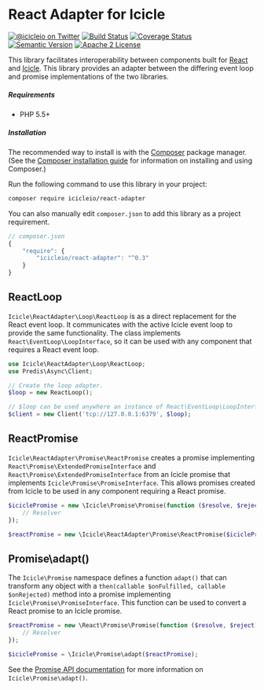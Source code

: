 # React Adapter for Icicle

[![@icicleio on Twitter](https://img.shields.io/badge/twitter-%40icicleio-5189c7.svg?style=flat-square)](https://twitter.com/icicleio)
[![Build Status](https://img.shields.io/travis/icicleio/react-adapter/master.svg?style=flat-square)](https://travis-ci.org/icicleio/react-adapter)
[![Coverage Status](https://img.shields.io/coveralls/icicleio/react-adapter.svg?style=flat-square)](https://coveralls.io/r/icicleio/react-adapter)
[![Semantic Version](https://img.shields.io/github/release/icicleio/react-adapter.svg?style=flat-square)](http://semver.org)
[![Apache 2 License](https://img.shields.io/packagist/l/icicleio/react-adapter.svg?style=flat-square)](LICENSE)

This library facilitates interoperability between components built for [React](http://reactphp.org) and [Icicle](http://icicle.io). This library provides an adapter between the differing event loop and promise implementations of the two libraries.

##### Requirements

- PHP 5.5+

##### Installation

The recommended way to install is with the [Composer](http://getcomposer.org/) package manager. (See the [Composer installation guide](https://getcomposer.org/doc/00-intro.md) for information on installing and using Composer.)

Run the following command to use this library in your project: 

```bash
composer require icicleio/react-adapter
```

You can also manually edit `composer.json` to add this library as a project requirement.

```js
// composer.json
{
    "require": {
        "icicleio/react-adapter": "^0.3"
    }
}
```

## ReactLoop

`Icicle\ReactAdapter\Loop\ReactLoop` is as a direct replacement for the React event loop. It communicates with the active Icicle event loop to provide the same functionality. The class implements `React\EventLoop\LoopInterface`, so it can be used with any component that requires a React event loop.

```php
use Icicle\ReactAdapter\Loop\ReactLoop;
use Predis\Async\Client;

// Create the loop adapter.
$loop = new ReactLoop();

// $loop can be used anywhere an instance of React\EventLoop\LoopInterface is required.
$client = new Client('tcp://127.0.0.1:6379', $loop);
```

## ReactPromise

`Icicle\ReactAdapter\Promise\ReactPromise` creates a promise implementing `React\Promise\ExtendedPromiseInterface` and `React\Promise\ExtendedPromiseInterface` from an Icicle promise that implements `Icicle\Promise\PromiseInterface`. This allows promises created from Icicle to be used in any component requiring a React promise.

```php
$iciclePromise = new \Icicle\Promise\Promise(function ($resolve, $reject) {
    // Resolver
});

$reactPromise = new \Icicle\ReactAdapter\Promise\ReactPromise($iciclePromise);
```

## Promise\adapt()

The `Icicle\Promise` namespace defines a function `adapt()` that can transform any object with a `then(callable $onFulfilled, callable $onRejected)` method into a promise implementing `Icicle\Promise\PromiseInterface`. This function can be used to convert a React promise to an Icicle promise.

```php
$reactPromise = new \React\Promise\Promise(function ($resolve, $reject) {
    // Resolver
});

$iciclePromise = \Icicle\Promise\adapt($reactPromise);
```

See the [Promise API documentation](//github.com/icicleio/icicle/wiki/Promises) for more information on `Icicle\Promise\adapt()`.
